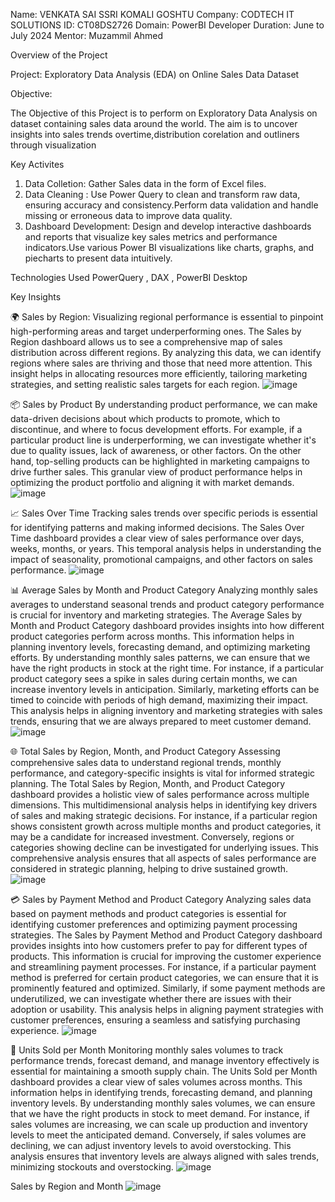 Name: VENKATA SAI SSRI KOMALI GOSHTU
Company: CODTECH IT SOLUTIONS
ID: CT08DS2726
Domain: PowerBI Developer
Duration: June to July 2024
Mentor: Muzammil Ahmed

Overview of the Project

Project: Exploratory Data Analysis (EDA) on Online Sales Data Dataset

Objective:

The Objective of this Project is to perform on Exploratory Data Analysis on dataset containing sales data around the world. The aim is to uncover insights into sales trends overtime,distribution corelation and outliners through visualization

Key Activites

1. Data Colletion: Gather Sales data in the form of Excel files.
2. Data Cleaning : Use Power Query to clean and transform raw data, ensuring accuracy and consistency.Perform data validation and handle missing or erroneous data to improve data quality.
3. Dashboard Development:  Design and develop interactive dashboards and reports that visualize key sales metrics and performance indicators.Use various Power BI visualizations like charts, graphs, and piecharts to present data intuitively.

Technologies Used
PowerQuery , DAX , PowerBI Desktop

Key Insights

🌍 Sales by Region:
Visualizing regional performance is essential to pinpoint high-performing areas and target underperforming ones. The Sales by Region dashboard allows us to see a comprehensive map of sales distribution across different regions. By analyzing this data, we can identify regions where sales are thriving and those that need more attention. This insight helps in allocating resources more efficiently, tailoring marketing strategies, and setting realistic sales targets for each region.
![image](https://github.com/user-attachments/assets/6eaa2861-7a4d-4615-836c-2aaacd281a05)

📦 Sales by Product
By understanding product performance, we can make data-driven decisions about which products to promote, which to discontinue, and where to focus development efforts. For example, if a particular product line is underperforming, we can investigate whether it's due to quality issues, lack of awareness, or other factors. On the other hand, top-selling products can be highlighted in marketing campaigns to drive further sales. This granular view of product performance helps in optimizing the product portfolio and aligning it with market demands.
![image](https://github.com/user-attachments/assets/86c6d377-2d15-4f4f-b86d-b917b7f353b2)

📈 Sales Over Time
Tracking sales trends over specific periods is essential for identifying patterns and making informed decisions. The Sales Over Time dashboard provides a clear view of sales performance over days, weeks, months, or years. This temporal analysis helps in understanding the impact of seasonality, promotional campaigns, and other factors on sales performance.
![image](https://github.com/user-attachments/assets/164256ff-8ff8-4c94-86c0-e78d34c883de)

📊 Average Sales by Month and Product Category
Analyzing monthly sales averages to understand seasonal trends and product category performance is crucial for inventory and marketing strategies. The Average Sales by Month and Product Category dashboard provides insights into how different product categories perform across months. This information helps in planning inventory levels, forecasting demand, and optimizing marketing efforts. By understanding monthly sales patterns, we can ensure that we have the right products in stock at the right time. For instance, if a particular product category sees a spike in sales during certain months, we can increase inventory levels in anticipation. Similarly, marketing efforts can be timed to coincide with periods of high demand, maximizing their impact. This analysis helps in aligning inventory and marketing strategies with sales trends, ensuring that we are always prepared to meet customer demand.
![image](https://github.com/user-attachments/assets/bddc2f3d-e0d9-4b74-870b-b7cf4a3a5a94)

🌐 Total Sales by Region, Month, and Product Category
Assessing comprehensive sales data to understand regional trends, monthly performance, and category-specific insights is vital for informed strategic planning. The Total Sales by Region, Month, and Product Category dashboard provides a holistic view of sales performance across multiple dimensions. This multidimensional analysis helps in identifying key drivers of sales and making strategic decisions.
For instance, if a particular region shows consistent growth across multiple months and product categories, it may be a candidate for increased investment. Conversely, regions or categories showing decline can be investigated for underlying issues. This comprehensive analysis ensures that all aspects of sales performance are considered in strategic planning, helping to drive sustained growth.
![image](https://github.com/user-attachments/assets/aeae7ab8-4bb2-4bfe-bd89-213b554a6d57)

💳 Sales by Payment Method and Product Category
Analyzing sales data based on payment methods and product categories is essential for identifying customer preferences and optimizing payment processing strategies. The Sales by Payment Method and Product Category dashboard provides insights into how customers prefer to pay for different types of products. This information is crucial for improving the customer experience and streamlining payment processes.
For instance, if a particular payment method is preferred for certain product categories, we can ensure that it is prominently featured and optimized. Similarly, if some payment methods are underutilized, we can investigate whether there are issues with their adoption or usability. This analysis helps in aligning payment strategies with customer preferences, ensuring a seamless and satisfying purchasing experience.
![image](https://github.com/user-attachments/assets/599c960e-d247-4902-9b64-27f5cb95c923)

📅 Units Sold per Month
Monitoring monthly sales volumes to track performance trends, forecast demand, and manage inventory effectively is essential for maintaining a smooth supply chain. The Units Sold per Month dashboard provides a clear view of sales volumes across months. This information helps in identifying trends, forecasting demand, and planning inventory levels.
By understanding monthly sales volumes, we can ensure that we have the right products in stock to meet demand. For instance, if sales volumes are increasing, we can scale up production and inventory levels to meet the anticipated demand. Conversely, if sales volumes are declining, we can adjust inventory levels to avoid overstocking. This analysis ensures that inventory levels are always aligned with sales trends, minimizing stockouts and overstocking.
![image](https://github.com/user-attachments/assets/1c24c06e-1d53-4d70-a300-9c91ce9ced04)

Sales by Region and Month
![image](https://github.com/user-attachments/assets/d731ccab-d9a1-4489-85b9-e3660fdb220e)
